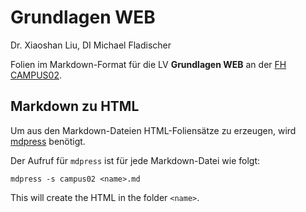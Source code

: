 # Grundlagen WEB

Dr. Xiaoshan Liu, DI Michael Fladischer

Folien im Markdown-Format für die LV **Grundlagen WEB** an der [FH
CAMPUS02](https://www.campus02.at/).

## Markdown zu HTML

Um aus den Markdown-Dateien HTML-Foliensätze zu erzeugen, wird
[mdpress](http://egonschiele.github.io/mdpress/) benötigt.

Der Aufruf für `mdpress` ist für jede Markdown-Datei wie folgt:

    mdpress -s campus02 <name>.md

This will create the HTML in the folder `<name>`.
